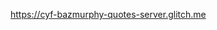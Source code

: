 <a href="https://cyf-bazmurphy-quotes-server.glitch.me" target="_blank">https://cyf-bazmurphy-quotes-server.glitch.me</a>
